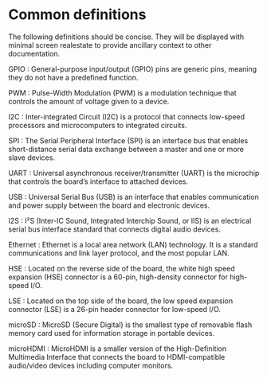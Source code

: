 # Common definitions

The following definitions should be concise. They will be displayed with
minimal screen realestate to provide ancillary context to other documentation.

GPIO
:   General-purpose input/output (GPIO) pins are generic pins, meaning they do not have a predefined function.

PWM
:   Pulse-Width Modulation (PWM) is a modulation technique that controls the amount of voltage given to a device.

I2C
:   Inter-integrated Circuit (I2C) is a protocol that connects low-speed processors and microcomputers to integrated circuits.

SPI
:   The Serial Peripheral Interface (SPI) is an interface bus that enables short-distance serial data exchange between a master and one or more slave devices.

UART
:   Universal asynchronous receiver/transmitter (UART) is the microchip that controls the board’s interface to attached devices.

USB
:   Universal Serial Bus (USB) is an interface that enables communication and power supply between the board and electronic devices.

I2S
:   I²S (Inter-IC Sound, Integrated Interchip Sound, or IIS) is an electrical serial bus interface standard that connects digital audio devices.

Ethernet
:   Ethernet is a local area network (LAN) technology. It is a standard communications and link layer protocol, and the most popular LAN.

HSE
:   Located on the reverse side of the board, the white high speed expansion (HSE) connector is a 60-pin, high-density connector for high-speed I/O.

LSE
:   Located on the top side of the board, the low speed expansion connector (LSE) is a 26-pin header connector for low-speed I/O.

microSD
:   MicroSD (Secure Digital) is the smallest type of removable flash memory card used for information storage in portable devices.

microHDMI
:   MicroHDMI is a smaller version of the High-Definition Multimedia Interface that connects the board to HDMI-compatible audio/video devices including computer monitors.

